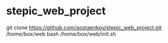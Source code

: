 # stepic_web_project

git clone https://github.com/aostaenkov/stepic_web_project.git /home/box/web
bash /home/box/web/init.sh

